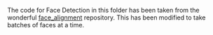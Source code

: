 The code for Face Detection in this folder has been taken from the wonderful [face_alignment](https://github.com/1adrianb/face-alignment) repository. This has been modified to take batches of faces at a time. 

